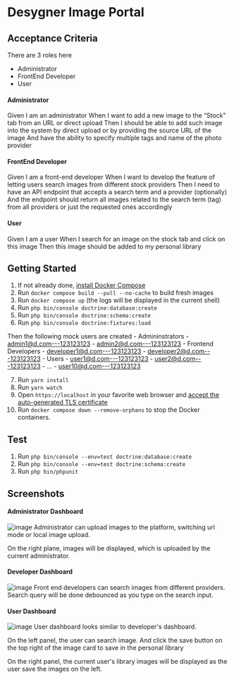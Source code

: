# Desygner Image Portal

## Acceptance Criteria

There are 3 roles here

- Administrator
- FrontEnd Developer
- User
#### Administrator
Given I am an administrator
When I want to add a new image to the “Stock” tab from an URL or direct upload
Then I should be able to add such image into the system by direct upload or by providing the source URL of the image
And have the ability to specify multiple tags and name of the photo provider

#### FrontEnd Developer
Given I am a front-end developer
When I want to develop the feature of letting users search images from different stock providers
Then I need to have an API endpoint that accepts a search term and a provider (optionally)
And the endpoint should return all images related to the search term (tag) from all providers or just the requested ones accordingly

#### User
Given I am a user
When I search for an image on the stock tab and click on this image
Then this image should be added to my personal library


## Getting Started

1. If not already done, [install Docker Compose](https://docs.docker.com/compose/install/)
2. Run `docker compose build --pull --no-cache` to build fresh images
3. Run `docker compose up` (the logs will be displayed in the current shell)
4. Run `php bin/console doctrine:database:create`
5. Run `php bin/console doctrine:schema:create`
6. Run `php bin/console doctrine:fixtures:load`

Then the following mock users are created
    - Admininstrators
        - admin1@d.com---123123123
        - admin2@d.com---123123123
    - Frontend Developers
        - developer1@d.com---123123123
        - developer2@d.com---123123123
    - Users
        - user1@d.com---123123123
        - user2@d.com---123123123
        - ...
        - user10@d.com---123123123

7. Run `yarn install`
8. Run `yarn watch`
9. Open `https://localhost` in your favorite web browser and [accept the auto-generated TLS certificate](https://stackoverflow.com/a/15076602/1352334)
10. Run `docker compose down --remove-orphans` to stop the Docker containers.

## Test
1. Run `php bin/console --env=test doctrine:database:create`
2. Run `php bin/console --env=test doctrine:schema:create`
3. Run `php bin/phpunit`

## Screenshots

#### Administrator Dashboard
![image](https://user-images.githubusercontent.com/50335943/190648587-8a7417a6-f98d-42a9-96ac-cf2a5e07bbae.png)
Administrator can upload images to the platform, switching url mode or local image upload.

On the right plane, images will be displayed, which is uploaded by the current administrator.

#### Developer Dashboard
![image](https://user-images.githubusercontent.com/50335943/190649166-06fe3463-1e64-44e4-8c60-0727834f539d.png)
Front end developers can search images from different providers. Search query will be done debounced as you type on the search input.

#### User Dashboard
![image](https://user-images.githubusercontent.com/50335943/190649504-3d650b68-f8e0-4f03-9883-f8922c614672.png)
User dashboard looks similar to developer's dashboard.

On the left panel, the user can search image. And click the save button on the top right of the image card to save in the personal library

On the right panel, the current user's library images will be displayed as the user save the images on the left.


